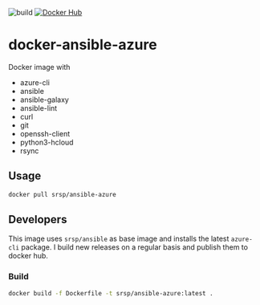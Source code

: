 ![build](https://github.com/srsp/docker-ansible-azure/actions/workflows/docker-publish.yml/badge.svg)
[![Docker Hub](https://img.shields.io/docker/v/srsp/ansible-azure?label=Docker%20Hub&logo=docker&logoColor=white)](https://hub.docker.com/r/srsp/ansible-azure)

# docker-ansible-azure

Docker image with

* azure-cli
* ansible
* ansible-galaxy
* ansible-lint
* curl
* git
* openssh-client
* python3-hcloud
* rsync

## Usage
```bash
docker pull srsp/ansible-azure
```

## Developers
This image uses `srsp/ansible` as base image and installs the latest `azure-cli`
package. I build new releases on a regular basis and publish them to docker hub. 

### Build 

```bash
docker build -f Dockerfile -t srsp/ansible-azure:latest .
```
